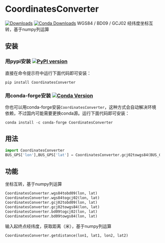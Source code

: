 # CoordinatesConverter
[![Downloads](https://pepy.tech/badge/CoordinatesConverter)](https://pepy.tech/project/CoordinatesConverter) [![Conda Downloads](https://img.shields.io/conda/dn/conda-forge/CoordinatesConverter.svg)](https://anaconda.org/conda-forge/CoordinatesConverter) 
WGS84 / BD09 / GCJ02  经纬度坐标互转，基于numpy列运算

## 安装 

### 用pypi安装 [![PyPI version](https://badge.fury.io/py/CoordinatesConverter.svg)](https://badge.fury.io/py/CoordinatesConverter)

直接在命令提示符中运行下面代码即可安装：

    pip install CoordinatesConverter

### 用conda-forge安装 [![Conda Version](https://img.shields.io/conda/vn/conda-forge/CoordinatesConverter.svg)](https://anaconda.org/conda-forge/CoordinatesConverter)

你也可以用conda-forge安装`CoordinatesConverter`，这种方式会自动解决环境依赖，不过国内可能需要更换conda源。运行下面代码即可安装：

    conda install -c conda-forge CoordinatesConverter

## 用法

```python
import CoordinatesConverter  
BUS_GPS['lon'],BUS_GPS['lat'] = CoordinatesConverter.gcj02towgs84(BUS_GPS['lon'],BUS_GPS['lat'])
```

## 功能
坐标互转，基于numpy列运算

```python
CoordinatesConverter.wgs84tobd09(lon, lat)  
CoordinatesConverter.wgs84togcj02(lon, lat)  
CoordinatesConverter.gcj02tobd09(lon, lat)  
CoordinatesConverter.gcj02towgs84(lon, lat)  
CoordinatesConverter.bd09togcj02(lon, lat)  
CoordinatesConverter.bd09towgs84(lon, lat)  
```

输入起终点经纬度，获取距离（米），基于numpy列运算

```python
CoordinatesConverter.getdistance(lon1, lat1, lon2, lat2)  
```